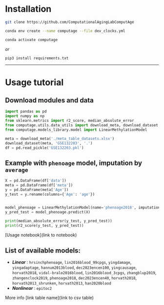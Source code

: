 # **Installation**

```bash
git clone https://github.com/ComputationalAgingLabComputAge
```
```bash
conda env create --name computage --file dev_clocks.yml

conda activate computage
```
*or* 
```bash
pip3 install requirements.txt
```
***

# **Usage tutorial**

## Download modules and data
```python
import pandas as pd
import numpy as np
from sklearn.metrics import r2_score, median_absolute_error
from computage.utils.data_utils import download_meta, download_dataset
from computage.models_library.model import LinearMethylationModel

meta = download_meta('./meta_table_datasets.xlsx')
download_dataset(meta, 'GSE132203', '.')
df = pd.read_pickle('GSE132203.pkl')
```
## Example with `phenoage` model, imputation by `average`
```python
X = pd.DataFrame(df['data'])
meta = pd.DataFrame(df['meta'])
y = pd.DataFrame(meta['Age'])
y_test = y.rename(columns={'Age': 'age'})


model_phenoage = LinearMethylationModel(name='phenoage2018', imputation='average')
y_pred_test = model_phenoage.predict(X)
       
print(median_absolute_error(y_test, y_pred_test))
print(r2_score(y_test, y_pred_test))

```



[Usage notebook](link to notebook)


## __List of available models:__
- ***Linear*** : `hrsinchphenoage`,
 `lin2016blood_99cpgs`,
 `yingdamage`,
 `yingadaptage`,
 `hannum2013blood`,
 `dec2023encen100`,
 `yingcausage`,
 `horvath2018`,
 `vidal-bralo2016blood`,
 `lin2016blood_3cpgs`,
 `zhangblup2019`,
 `zhangenclock2019`,
 `phenoage2018`,
 `dec2023encen40`, `horvath2018`, `horvath2013_shrunken`, `horvath2013`, `han2020blood`
- ***Nonlinear*** : `epitoc2`

More info [link table name](link to csv table)